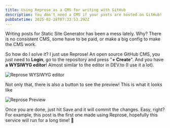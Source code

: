 ```yaml
---
title: Using Reprose as a CMS for writing with GitHub
description: You don't need a CMS if your posts are hosted on GitHub!
pubDatetime: 2025-02-28T07:33:53.292Z
---
```

Writing posts for Static Site Generator has been a mess lately. Why? There is no consistent CMS, some have to be paid, or make a big config to make the CMS work.

So how do I solve it? I just use Reprose! An open source GitHub CMS, you just need to **Login**, go to the repository and press "**+ Create**". And you have **a WYSIWYG editor**! Almost similar to the editor in DEV.to (I use it a lot).

![Reprose WYSIWYG editor](https://ik.imagekit.io/w3teal/reprose.png?updatedAt=1740727656177)

Not only that, there is also a button to see the preview! This is what it looks like

![Reprose Preview](https://ik.imagekit.io/w3teal/reprose-preview.png?updatedAt=1740727874734)

Once you are done, just hit Save and it will commit the changes. Easy, right? For example, this post is the first one made using Reprose, hopefully this service will run for a long time! 🥰